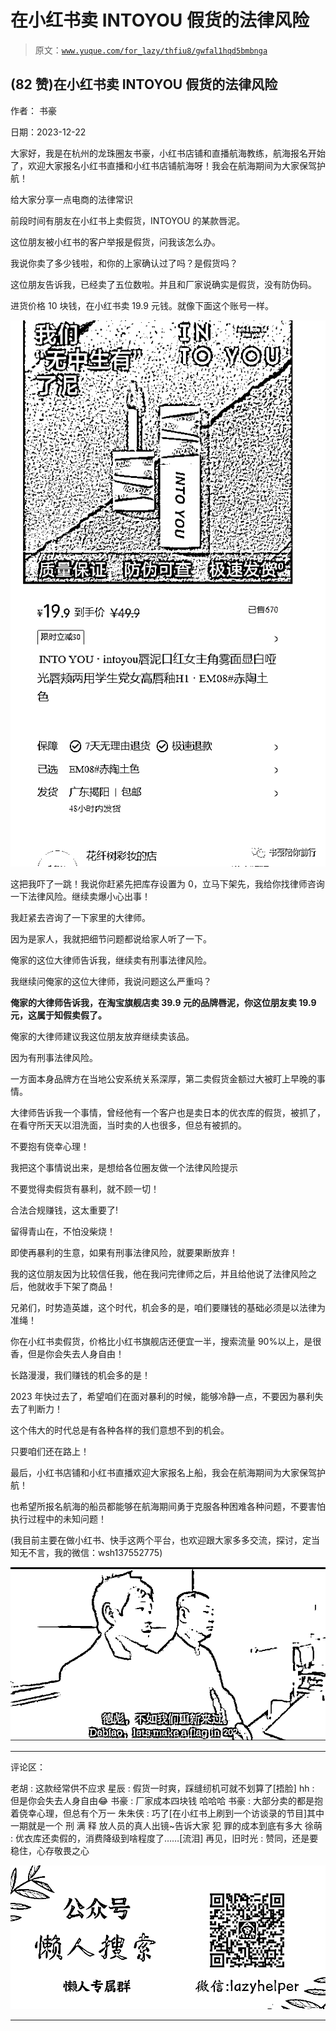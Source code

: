 # 在小红书卖 INTOYOU 假货的法律风险

> 原文：[`www.yuque.com/for_lazy/thfiu8/gwfal1hqd5bmbnga`](https://www.yuque.com/for_lazy/thfiu8/gwfal1hqd5bmbnga)

## (82 赞)在小红书卖 INTOYOU 假货的法律风险

作者： 书豪

日期：2023-12-22

大家好，我是在杭州的龙珠圈友书豪，小红书店铺和直播航海教练，航海报名开始了，欢迎大家报名小红书直播和小红书店铺航海呀！我会在航海期间为大家保驾护航！

给大家分享一点电商的法律常识

前段时间有朋友在小红书上卖假货，INTOYOU 的某款唇泥。

这位朋友被小红书的客户举报是假货，问我该怎么办。

我说你卖了多少钱啦，和你的上家确认过了吗？是假货吗？

这位朋友告诉我，已经卖了五位数啦。并且和厂家说确实是假货，没有防伪码。

进货价格 10 块钱，在小红书卖 19.9 元钱。就像下面这个账号一样。

![](img/963e660f003b5af85a63dea36b1df2bb.png)

这把我吓了一跳！我说你赶紧先把库存设置为 0，立马下架先，我给你找律师咨询一下法律风险。继续卖爆小心出事！

我赶紧去咨询了一下家里的大律师。

因为是家人，我就把细节问题都说给家人听了一下。

俺家的这位大律师告诉我，继续卖有刑事法律风险。

我继续问俺家的这位大律师，我说问题这么严重吗？

**俺家的大律师告诉我，在淘宝旗舰店卖 39.9 元的品牌唇泥，你这位朋友卖 19.9 元，这属于知假卖假了。**

俺家的大律师建议我这位朋友放弃继续卖该品。

因为有刑事法律风险。

一方面本身品牌方在当地公安系统关系深厚，第二卖假货金额过大被盯上早晚的事情。

大律师告诉我一个事情，曾经他有一个客户也是卖日本的优衣库的假货，被抓了，在看守所天天以泪洗面，当时卖的人也很多，但总有被抓的。

不要抱有侥幸心理！

我把这个事情说出来，是想给各位圈友做一个法律风险提示

不要觉得卖假货有暴利，就不顾一切！

合法合规赚钱，这太重要了!

留得青山在，不怕没柴烧！

即使再暴利的生意，如果有刑事法律风险，就要果断放弃！

我的这位朋友因为比较信任我，他在我问完律师之后，并且给他说了法律风险之后，他就收手下架了商品！

兄弟们，时势造英雄，这个时代，机会多的是，咱们要赚钱的基础必须是以法律为准绳！

你在小红书卖假货，价格比小红书旗舰店还便宜一半，搜索流量 90%以上，是很香，但是你会失去人身自由！

长路漫漫，我们赚钱的机会多的是！

2023 年快过去了，希望咱们在面对暴利的时候，能够冷静一点，不要因为暴利失去了判断力！

这个伟大的时代总是有各种各样的我们意想不到的机会。

只要咱们还在路上！

最后，小红书店铺和小红书直播欢迎大家报名上船，我会在航海期间为大家保驾护航！

也希望所报名航海的船员都能够在航海期间勇于克服各种困难各种问题，不要害怕执行过程中的未知问题！

(我目前主要在做小红书、快手这两个平台，也欢迎跟大家多多交流，探讨，定当知无不言，我的微信：wsh137552775)

![](img/cec55ad6f22ecf308313e5f0253b6b2d.png)

* * *

评论区：

老胡 : 这款经常供不应求
星辰 : 假货一时爽，踩缝纫机可就不划算了[捂脸]
hh : 但是你会失去人身自由😂
书豪 : 厂家成本四块钱 哈哈哈
书豪 : 大部分卖的都是抱着侥幸心理，但总有个万一
朱朱侠 : 巧了[在小红书上刷到一个访谈录的节目]其中一期就是一个 刑 满 释 放人员的真人出镜~告诉大家 犯 罪的成本到底有多大
徐萌 : 优衣库还卖假的，消费降级到啥程度了……[流泪]
再见，旧时光 : 赞同，还是要稳住，心存敬畏之心

![](img/21de372a77ea1f441c613f7316831ae1.png)

* * *